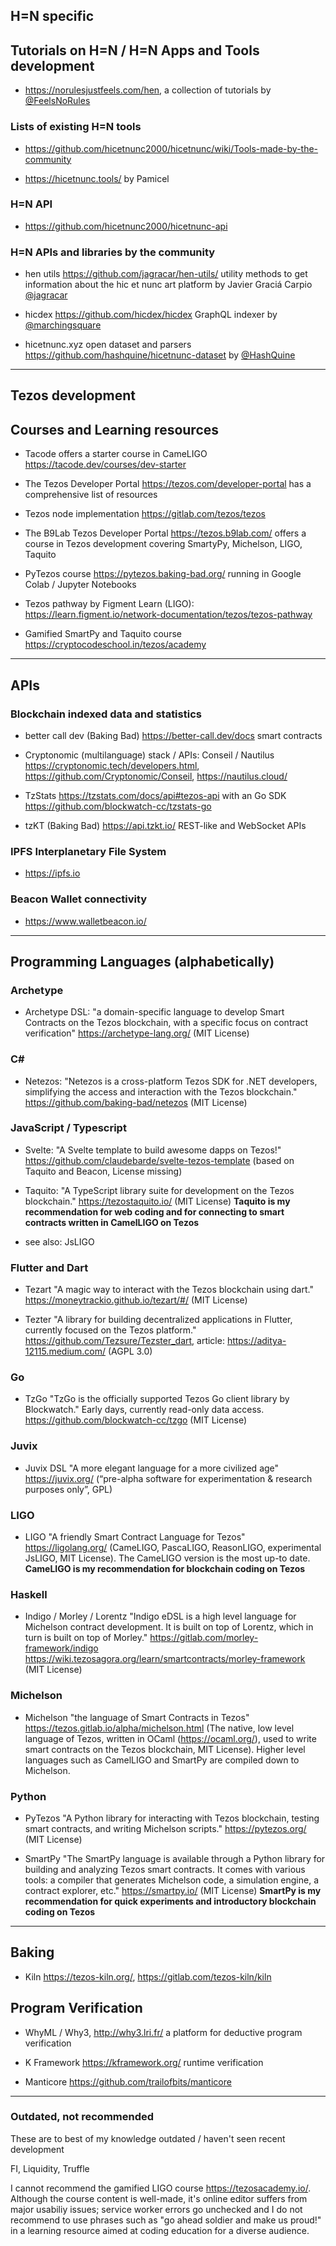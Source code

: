 ## H=N specific

## Tutorials on H=N / H=N Apps and Tools development 

* https://norulesjustfeels.com/hen, a collection of tutorials by [@FeelsNoRules](https://twitter.com/FeelsNoRules) 

### Lists of existing H=N tools

* https://github.com/hicetnunc2000/hicetnunc/wiki/Tools-made-by-the-community

* https://hicetnunc.tools/ by Pamicel

### H=N API

* https://github.com/hicetnunc2000/hicetnunc-api 

### H=N APIs and libraries by the community

* hen utils https://github.com/jagracar/hen-utils/ utility methods to get information about the hic et nunc art platform by Javier Graciá Carpio [@jagracar](https://twitter.com/jagracar)

* hicdex https://github.com/hicdex/hicdex GraphQL indexer by [@marchingsquare](https://twitter.com/marchingsquare)

* hicetnunc.xyz open dataset and parsers https://github.com/hashquine/hicetnunc-dataset by [@HashQuine](https://twitter.com/HashQuine)

---

## Tezos development 

## Courses and Learning resources  

* Tacode offers a starter course in CameLIGO https://tacode.dev/courses/dev-starter

* The Tezos Developer Portal https://tezos.com/developer-portal has a comprehensive list of resources

* Tezos node implementation https://gitlab.com/tezos/tezos

* The B9Lab Tezos Developer Portal https://tezos.b9lab.com/ offers a course in Tezos development covering SmartyPy, Michelson, LIGO, Taquito   

* PyTezos course https://pytezos.baking-bad.org/ running in Google Colab / Jupyter Notebooks

* Tezos pathway by Figment Learn (LIGO): https://learn.figment.io/network-documentation/tezos/tezos-pathway

* Gamified SmartPy and Taquito course https://cryptocodeschool.in/tezos/academy  

---

## APIs

### Blockchain indexed data and statistics 

* better call dev (Baking Bad) https://better-call.dev/docs smart contracts

* Cryptonomic (multilanguage) stack / APIs: Conseil / Nautilus https://cryptonomic.tech/developers.html, https://github.com/Cryptonomic/Conseil, https://nautilus.cloud/ 

* TzStats https://tzstats.com/docs/api#tezos-api with an Go SDK https://github.com/blockwatch-cc/tzstats-go 

* tzKT (Baking Bad) https://api.tzkt.io/ REST-like and WebSocket APIs

### IPFS Interplanetary File System

* https://ipfs.io 

### Beacon Wallet connectivity 

* https://www.walletbeacon.io/ 

---

## Programming Languages (alphabetically)

### Archetype 

* Archetype DSL: "a domain-specific language to develop Smart Contracts on the Tezos blockchain, with a specific focus on contract verification" https://archetype-lang.org/ (MIT License)

### C# 

* Netezos: "Netezos is a cross-platform Tezos SDK for .NET developers, simplifying the access and interaction with the Tezos blockchain." https://github.com/baking-bad/netezos (MIT License)

### JavaScript / Typescript

* Svelte: "A Svelte template to build awesome dapps on Tezos!" https://github.com/claudebarde/svelte-tezos-template (based on Taquito and Beacon, License missing)

* Taquito: "A TypeScript library suite for development on the Tezos blockchain." https://tezostaquito.io/ (MIT License) **Taquito is my recommendation for web coding and for connecting to smart contracts written in CamelLIGO on Tezos** 

* see also: JsLIGO

### Flutter and Dart 

* Tezart "A magic way to interact with the Tezos blockchain using dart." https://moneytrackio.github.io/tezart/#/ (MIT License)

* Tezter "A library for building decentralized applications in Flutter, currently focused on the Tezos platform." https://github.com/Tezsure/Tezster_dart, article: https://aditya-12115.medium.com/ (AGPL 3.0)

### Go

* TzGo "TzGo is the officially supported Tezos Go client library by Blockwatch." Early days, currently read-only data access. https://github.com/blockwatch-cc/tzgo (MIT License)

### Juvix 

* Juvix DSL "A more elegant language for a more civilized age" https://juvix.org/ (“pre-alpha software for experimentation & research purposes only”, GPL)

### LIGO  

* LIGO "A friendly Smart Contract Language for Tezos" https://ligolang.org/ (CameLIGO, PascaLIGO, ReasonLIGO, experimental JsLIGO, MIT License). The CameLIGO version is the most up-to date. **CameLIGO is my recommendation for blockchain coding on Tezos** 

### Haskell

* Indigo / Morley / Lorentz "Indigo eDSL is a high level language for Michelson contract development. It is built on top of Lorentz, which in turn is built on top of Morley." https://gitlab.com/morley-framework/indigo https://wiki.tezosagora.org/learn/smartcontracts/morley-framework (MIT License)

### Michelson

* Michelson "the language of Smart Contracts in Tezos" https://tezos.gitlab.io/alpha/michelson.html (The native, low level language of Tezos, written in OCaml (https://ocaml.org/), used to write smart contracts on the Tezos blockchain, MIT License). Higher level languages such as CamelLIGO and SmartPy are compiled down to Michelson.

### Python 

* PyTezos "A Python library for interacting with Tezos blockchain, testing smart contracts, and writing Michelson scripts." https://pytezos.org/ (MIT License)

* SmartPy "The SmartPy language is available through a Python library for building and analyzing Tezos smart contracts. It comes with various tools: a compiler that generates Michelson code, a simulation engine, a contract explorer, etc." https://smartpy.io/ (MIT License) **SmartPy is my recommendation for quick experiments and introductory blockchain coding on Tezos** 

---

## Baking 

* Kiln https://tezos-kiln.org/, https://gitlab.com/tezos-kiln/kiln   

## Program Verification

* WhyML / Why3, http://why3.lri.fr/ a platform for deductive program verification

* K Framework https://kframework.org/ runtime verification

* Manticore https://github.com/trailofbits/manticore 

---

### Outdated, not recommended 
These are to best of my knowledge outdated / haven't seen recent development 

FI, Liquidity, Truffle 

I cannot recommend the gamified LIGO course https://tezosacademy.io/. Although the course content is well-made, it's online editor suffers from major usabiliy issues; service worker errors go unchecked and I do not recommend to use phrases such as "go ahead soldier and make us proud!" in a learning resource aimed at coding education for a diverse audience.

